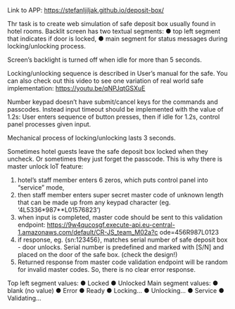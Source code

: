 Link to APP: https://stefanljiljak.github.io/deposit-box/

Thr task is to create web simulation of safe deposit box usually found in hotel rooms.
Backlit screen has two textual segments:
● top left segment that indicates if door is locked,
● main segment for status messages during locking/unlocking process.

Screen’s backlight is turned off when idle for more than 5 seconds.

Locking/unlocking sequence is described in User’s manual for the safe. You can also check out
this video to see one variation of real world safe implementation: https://youtu.be/qNPJqtGSXuE

Number keypad doesn’t have submit/cancel keys for the commands and passcodes. Instead
input timeout should be implemented with the value of 1.2s: User enters sequence of button
presses, then if idle for 1.2s, control panel processes given input.

Mechanical process of locking/unlocking lasts 3 seconds.

Sometimes hotel guests leave the safe deposit box locked when they uncheck. Or sometimes
they just forget the passcode. This is why there is master unlock IoT feature:

1. hotel’s staff member enters 6 zeros, which puts control panel into “service” mode,
2. then staff member enters super secret master code of unknown length that can be made
   up from any keypad character (eg. ‘4L5336\*987\*\*L01576823’)
3. when input is completed, master code should be sent to this validation endpoint:
   https://9w4qucosgf.execute-api.eu-central-1.amazonaws.com/default/CR-JS_team_M02a?c
   ode=456R987L0123
4. if response, eg. {sn:123456}, matches serial number of safe deposit box - door unlocks.
   Serial number is predefined and marked with [S/N] and placed on the door of the safe
   box. (check the design!)
5. Returned response from master code validation endpoint will be random for invalid
   master codes. So, there is no clear error response.

Top left segment values:
● Locked
● Unlocked
Main segment values:
● blank (no value)
● Error
● Ready
● Locking...
● Unlocking...
● Service
● Validating...
